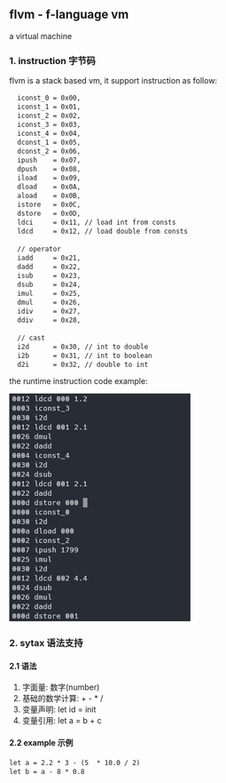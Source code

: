 ## flvm - f-language vm

a virtual machine

### 1. instruction 字节码
flvm is a stack based vm, it support instruction as follow:
```
  iconst_0 = 0x00,
  iconst_1 = 0x01,
  iconst_2 = 0x02,
  iconst_3 = 0x03,
  iconst_4 = 0x04,
  dconst_1 = 0x05,
  dconst_2 = 0x06,
  ipush    = 0x07,
  dpush    = 0x08,
  iload    = 0x09,
  dload    = 0x0A,
  aload    = 0x0B,
  istore   = 0x0C,
  dstore   = 0x0D,
  ldci     = 0x11, // load int from consts
  ldcd     = 0x12, // load double from consts

  // operator
  iadd     = 0x21,
  dadd     = 0x22,
  isub     = 0x23,
  dsub     = 0x24,
  imul     = 0x25,
  dmul     = 0x26,
  idiv     = 0x27,
  ddiv     = 0x28,

  // cast
  i2d      = 0x30, // int to double
  i2b      = 0x31, // int to boolean
  d2i      = 0x32, // double to int
```

the runtime instruction code example:

![runtime-example](doc/runtime_instruction.png)

### 2. sytax 语法支持

#### 2.1 语法

1. 字面量: 数字(number)
2. 基础的数学计算: + - * /
3. 变量声明: let id = init
4. 变量引用: let a = b + c

#### 2.2 example 示例

```
let a = 2.2 * 3 - (5  * 10.0 / 2)
let b = a - 8 * 0.8
```